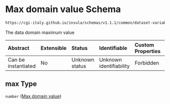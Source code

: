 # Max domain value Schema

```txt
https://cgi-italy.github.io/insula/schemas/v1.1.1/common/dataset-variable-domain.schema.json#/$defs/numericDomain/properties/max
```

The data domain maximum value

| Abstract            | Extensible | Status         | Identifiable            | Custom Properties | Additional Properties | Access Restrictions | Defined In                                                                                                         |
| :------------------ | :--------- | :------------- | :---------------------- | :---------------- | :-------------------- | :------------------ | :----------------------------------------------------------------------------------------------------------------- |
| Can be instantiated | No         | Unknown status | Unknown identifiability | Forbidden         | Allowed               | none                | [dataset-variable-domain.schema.json\*](schemas/common/dataset-variable-domain.schema.json) |

## max Type

`number` ([Max domain value](dataset-variable-domain-defs-numeric-domain-properties-max-domain-value.md))
